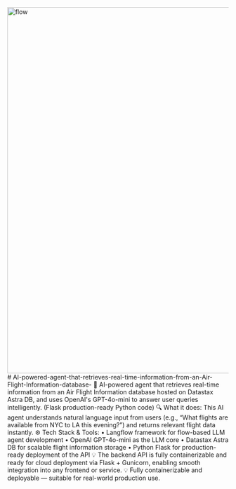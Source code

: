 <img width="1348" height="835" alt="flow" src="https://github.com/user-attachments/assets/0f0e66b9-e5b9-4b54-83fd-c688eba2808a" />
# AI-powered-agent-that-retrieves-real-time-information-from-an-Air-Flight-Information-database-
🚀   AI-powered agent that retrieves real-time information from an Air Flight Information database hosted on Datastax Astra DB, and uses OpenAI's GPT-4o-mini to answer user queries intelligently.  (Flask production-ready Python code)
🔍 What it does:
This AI agent understands natural language input from users (e.g., “What flights are available from NYC to LA this evening?”) and returns relevant flight data instantly.
⚙️ Tech Stack & Tools:
•	Langflow framework for flow-based LLM agent development
•	OpenAI GPT-4o-mini as the LLM core
•	Datastax Astra DB for scalable flight information storage
•	Python Flask for production-ready deployment of the API
💡 The backend API is fully containerizable and ready for cloud deployment via Flask + Gunicorn, enabling smooth integration into any frontend or service.
💡 Fully containerizable and deployable — suitable for real-world production use.
